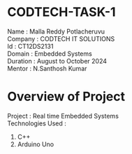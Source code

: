 # CODTECH-TASK-1

Name : Malla Reddy Potlacheruvu                                                           
Company : CODTECH IT SOLUTIONS                                                            
Id : CT12DS2131                                                                           
Domain : Embedded Systems                                                                 
Duration : August to October 2024                                                         
Mentor : N.Santhosh Kumar  
# Overview of Project
Project : Real time Embedded Systems                                                                                                                                                                                  
Technologies Used : 
1) C++
2) Arduino Uno




